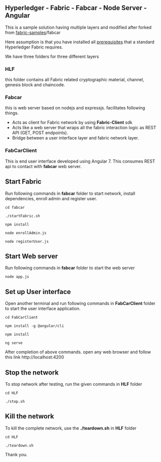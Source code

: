 ## Hyperledger - Fabric - Fabcar - Node Server - Angular

This is a sample solution having multiple layers and modified after forked from [fabric-samples](https://github.com/hyperledger/fabric-samples)/fabcar

Here assumption is that you have installed all [prerequisites](https://hyperledger-fabric.readthedocs.io/en/release-1.3/prereqs.html) that a standard Hyperledger Fabric requires.

We have three folders for three different layers

### HLF
this folder contains all Fabric related cryptographic material, channel, genesis block and chaincode.

### Fabcar
this is web server based on nodejs and expressjs. facilitates following things.
* Acts as client for Fabric network by using **Fabric-Client** sdk
* Acts like a web server that wraps all the fabric interaction logic as REST API (GET, POST endpoints).
* Bridge between a user interface layer and fabric network layer.

 ### FabCarClient
This is end user interface developed using Angular 7.
This consumes REST api to contact with **fabcar** web server.

## Start Fabric
Run following commands in **fabcar** folder to start network, install dependencies, enroll admin and register user.

```
cd fabcar

./startFabric.sh

npm install

node enrollAdmin.js

node registerUser.js
```

## Start Web server
Run following commands in **fabcar** folder to start the web server

```
node app.js
```

## Set up User interface
Open another terminal and run following commands in **FabCarClient** folder to start the user interface application.

```
cd FabCarClient

npm install -g @angular/cli

npm install

ng serve

```

After completion of above commands. open any web browser and follow this link http://localhost:4200

## Stop the network
To stop network after testing, run the given commands in **HLF** folder
```
cd HLF

./stop.sh
```

## Kill the network
To kill the complete network, use the **./teardown.sh** in **HLF** folder

```
cd HLF

./teardown.sh
```


Thank you.
